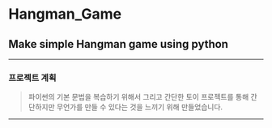 # Hangman_Game

## Make simple Hangman game using python
-----------------------
  ### 프로젝트 계획 
  > 파이썬의 기본 문법을 복습하기 위해서 그리고 간단한 토이 프로젝트를 통해 간단하지만 무언가를 만들 수 있다는 것을 느끼기 위해 만들었습니다.

-----------------------

  ### 






